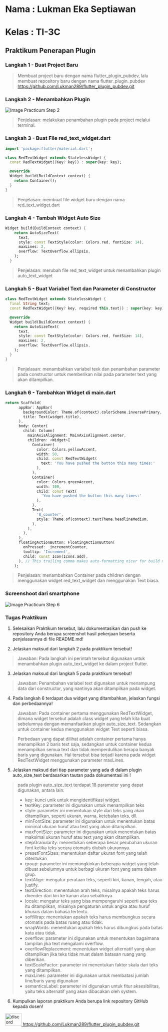# Nama  : Lukman Eka Septiawan
# Kelas : TI-3C

## Praktikum Penerapan Plugin 
### Langkah 1 - Buat Project Baru
> Membuat project baru dengan nama flutter_plugin_pubdev, lalu membuat repository baru dengan nama flutter_plugin_pubdev https://github.com/Lukman289/flutter_plugin_pubdev.git

### Langkah 2 - Menambahkan Plugin
![Image Practicum Step 2](assets/images/p-2.png)
> Penjelasan: melakukan penambahan plugin pada project melalui terminal.

### Langkah 3 - Buat File red_text_widget.dart
```dart
import 'package:flutter/material.dart';

class RedTextWidget extends StatelessWidget {
  const RedTextWidget({Key? key}) : super(key: key);

  @override
  Widget build(BuildContext context) {
    return Container();
  }
}
```
> Penjelasan: membuat file widget baru dengan nama red_text_widget.dart

### Langkah 4 - Tambah Widget Auto Size
```dart
Widget build(BuildContext context) {
    return AutoSizeText(
      text,
      style: const TextStyle(color: Colors.red, fontSize: 14),
      maxLines: 2,
      overflow: TextOverflow.ellipsis,
    );
  }
```
> Penjelasan: merubah file red_text_widget untuk menambahkan plugin auto_text_widget

### Langkah 5 - Buat Variabel Text dan Parameter di Constructor
```dart
class RedTextWidget extends StatelessWidget {
  final String text;
  const RedTextWidget({Key? key, required this.text}) : super(key: key);

  @override
  Widget build(BuildContext context) {
    return AutoSizeText(
      text,
      style: const TextStyle(color: Colors.red, fontSize: 14),
      maxLines: 2,
      overflow: TextOverflow.ellipsis,
    );
  }
}
```
> Penjelasan: menambahkan variabel texk dan penambahan parameter pada constructor untuk memberikan nilai pada parameter text yang akan ditampilkan.

### Langkah 6 - Tambahkan Widget di main.dart
```dart
return Scaffold(
      appBar: AppBar(
        backgroundColor: Theme.of(context).colorScheme.inversePrimary,
        title: Text(widget.title),
      ),
      body: Center(
        child: Column(
          mainAxisAlignment: MainAxisAlignment.center,
          children: <Widget>[
            Container(
              color: Colors.yellowAccent,
              width: 50,
              child: const RedTextWidget(
                text: 'You have pushed the button this many times:'
              ),
            ),
            Container(
              color: Colors.greenAccent,
              width: 100,
              child: const Text(
                'You have pushed the button this many times:'
              ),
            ),
            Text(
              '$_counter',
              style: Theme.of(context).textTheme.headlineMedium,
            ),
          ],
        ),
      ),
      floatingActionButton: FloatingActionButton(
        onPressed: _incrementCounter,
        tooltip: 'Increment',
        child: const Icon(Icons.add),
      ), // This trailing comma makes auto-formatting nicer for build methods.
    );
```
> Penjelasan: menambahkan Container pada children dengan menggunakan widget red_text_widget dan menggunakan Text biasa.

### Screenshoot dari smartphone
![Image Practicum Step 6](assets/images/p-6.png)

### Tugas Praktikum
1. Selesaikan Praktikum tersebut, lalu dokumentasikan dan push ke repository Anda berupa screenshot hasil pekerjaan beserta penjelasannya di file README.md!

2. Jelaskan maksud dari langkah 2 pada praktikum tersebut!
> Jawaban: Pada langkah ini perintah tersebut digunakan untuk menambahkan plugin auto_text_widget ke dalam project flutter.

3. Jelaskan maksud dari langkah 5 pada praktikum tersebut!
> Jawaban: Penambahan variabel text digunakan untuk menampung data dari constructor, yang nantinya akan ditampilkan pada widget.

4. Pada langkah 6 terdapat dua widget yang ditambahkan, jelaskan fungsi dan perbedaannya!
> Jawaban: Pada container pertama menggunakan RedTextWidget, dimana widget tersebut adalah class widget yang telah kita buat sebelumnya dengan memanfaatkan plugin auto_size_text. Sedangkan untuk container kedua menggunakan widget Text seperti biasa.

> Perbedaan yang dapat dilihat adalah container pertama hanya menampilkan 2 baris text saja, sedangkan untuk container kedua menampilkan semua text dan tidak memperdulikan berapa banyak baris yang digunakan. Hal tersebut bisa terjadi karena pada widget RedTextWidget menggunakan parameter maxLines.

5. Jelaskan maksud dari tiap parameter yang ada di dalam plugin auto_size_text berdasarkan tautan pada dokumentasi ini !
> pada plugin auto_size_text terdapat 18 parameter yang dapat digunakan, antara lain:
> - key: kunci unik untuk mengidentifikasi widget.
> - textKey: parameter ini digunakan untuk menampilkan teks
> - style: parameter ini menentukan style dari teks yang akan ditampilkan, seperti ukuran, warna, ketebalan teks, dll.
> - minFontSize: parameter ini digunakan untuk menentukan batas minimal ukuran huruf atau text yang akan ditampilkan.
> - maxFontSize: parameter ini digunakan untuk menentukan batas maksimal ukuran huruf atau text yang akan ditampilkan.
> - stepGranularity: menentukan seberapa besar perubahan ukuran font ketika teks secara otomatis diubah ukurannya.
> - presetFontSizes: menentukan daftar ukuran font yang telah ditentukan
> - group: parameter ini memungkinkan beberapa widget yang telah dibuat sebelumnya untuk berbagi ukuran font yang sama dalam grup.
> - textAlign: mengatur perataan teks, seperti kiri, kanan, tengah, atau justify.
> - textDirection: menentukan arah teks, misalnya apakah teks harus dirender dari kiri ke kanan atau sebaliknya.
> - locale: mengatur teks yang bisa mempengaruhi seperti apa teks itu ditampilkan, misalnya pengaturan untuk angka atau huruf khusus dalam bahasa tertentu.
> - softWrap: menentukan apakah teks harus membungkus secara otomatis pada batas ruang atau tidak.
> - wrapWords: menentukan apakah teks harus dibungkus pada batas kata atau tidak.
> - overflow: parameter ini digunakan untuk menentukan bagaimana tampilan jika text mengalami overflow.
> - overflowReplacement: menentukan widget alternatif yang akan ditampilkan jika teks tidak muat dalam batasan ruang yang diberikan.
> - textScaleFactor: parameter ini menentukan faktor skala dari teks yang ditampilkan.
> - maxLines: parameter ini digunakan untuk membatasi jumlah line/baris yang digunakan
> - semanticsLabel: parameter ini digunakan untuk fitur aksesibilitas, yaitu teks alternatif yang akan dibacakan oleh system.

6. Kumpulkan laporan praktikum Anda berupa link repository GitHub kepada dosen!

<div align="left">
  <a href="https://github.com/Lukman289/flutter_plugin_pubdev.git">
  <img src="https://raw.githubusercontent.com/maurodesouza/profile-readme-generator/master/src/assets/icons/social/discord/default.svg" width="52" height="40" alt="discord logo"  /> https://github.com/Lukman289/flutter_plugin_pubdev.git </a>
</div>

